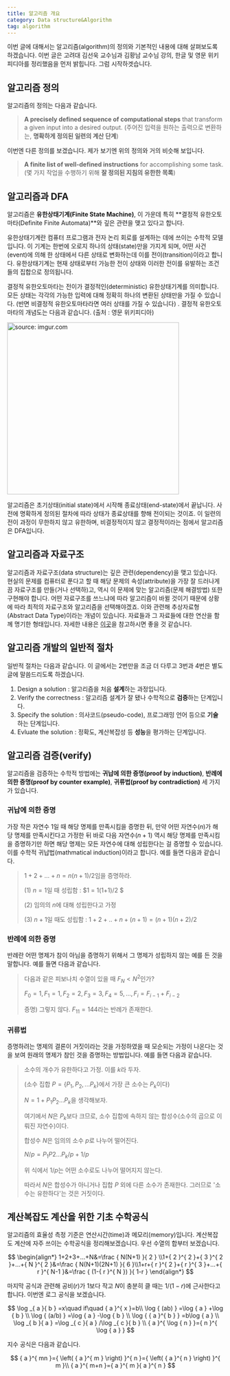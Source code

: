 ```yaml
---
title: 알고리즘 개요
category: Data structure&Algorithm
tag: algorithm
---
```


이번 글에 대해서는 알고리즘(algorithm)의 정의와 기본적인 내용에 대해 살펴보도록 하겠습니다. 이번 글은 고려대 김선욱 교수님과 김황남 교수님 강의, 한글 및 영문 위키피디아를 정리했음을 먼저 밝힙니다. 그럼 시작하겟습니다.





## 알고리즘 정의

알고리즘의 정의는 다음과 같습니다.

> **A precisely defined sequence of computational steps** that transform a given input into a desired output. (주어진 입력을 원하는 출력으로 변환하는, **명확하게 정의된 일련의 계산 단계**)

이번엔 다른 정의를 보겠습니다. 제가 보기엔 위의 정의와 거의 비슷해 보입니다.

> **A finite list of well-defined instructions** for accomplishing some task. (몇 가지 작업을 수행하기 위해 **잘 정의된 지침의 유한한 목록**)





## 알고리즘과 DFA

알고리즘은 **유한상태기계(Finite State Machine)**, 이 가운데 특히 **결정적 유한오토마타(Definite Finite Automata)**와 깊은 관련을 맺고 있다고 합니다. 

유한상태기계란 컴퓨터 프로그램과 전자 논리 회로를 설계하는 데에 쓰이는 수학적 모델입니다. 이 기계는 한번에 오로지 하나의 상태(state)만을 가지게 되며, 어떤 사건(event)에 의해 한 상태에서 다른 상태로 변화하는데 이를 전이(transition)이라고 합니다. 유한상태기계는 현재 상태로부터 가능한 전이 상태와 이러한 전이를 유발하는 조건들의 집합으로 정의됩니다.

결정적 유한오토마타는 전이가 결정적인(deterministic) 유한상태기계를 의미합니다. 모든 상태는 각각의 가능한 입력에 대해 정확히 하나의 변환된 상태만을 가질 수 있습니다. (반면 비결정적 유한오토마타라면 여러 상태를 가질 수 있습니다) . 결정적 유한오토마타의 개념도는 다음과 같습니다. (출처 : 영문 위키피디아)



<a href="https://imgur.com/cuYu6jx"><img src="https://i.imgur.com/cuYu6jx.png" width="400px" title="source: imgur.com" /></a>



알고리즘은 초기상태(initial state)에서 시작해 종료상태(end-state)에서 끝납니다. 사전에 명확하게 정의된 절차에 따라 상태가 종료상태를 향해 전이되는 것이죠. 이 일련의 전이 과정이 무한하지 않고 유한하며, 비결정적이지 않고 결정적이라는 점에서 알고리즘은 DFA입니다.





## 알고리즘과 자료구조

알고리즘과 자료구조(data structure)는 깊은 관련(dependency)을 맺고 있습니다. 현실의 문제를 컴퓨터로 푼다고 할 때 해당 문제의 속성(attribute)을 가장 잘 드러나게끔 자료구조를 만들(거나 선택하)고, 역시 이 문제에 맞는 알고리즘(문제 해결방법) 또한 구현해야 합니다. 어떤 자료구조를 쓰느냐에 따라 알고리즘이 바뀔 것이기 때문에 상황에 따라 최적의 자료구조와 알고리즘을 선택해야겠죠. 이와 관련해 추상자료형(Abstract Data Type)이라는 개념이 있습니다. 자료들과 그 자료들에 대한 연산을 함께 명기한 형태입니다. 자세한 내용은 [이곳](http://ledgku.tistory.com/41)을 참고하시면 좋을 것 같습니다.





## 알고리즘 개발의 일반적 절차

일반적 절차는 다음과 같습니다. 이 글에서는 2번만을 조금 더 다루고 3번과 4번은 별도 글에 말씀드리도록 하겠습니다.

1. Design a solution : 알고리즘을 처음 **설계**하는 과정입니다.
2. Verify the correctness : 알고리즘 설계가 잘 됐나 수학적으로 **검증**하는 단계입니다.
3. Specify the solution : 의사코드(pseudo-code), 프로그래밍 언어 등으로 **기술**하는 단계입니다.
4. Evluate the solution : 정확도, 계산복잡성 등 **성능**을 평가하는 단계입니다.





## 알고리즘 검증(verify)

알고리즘을 검증하는 수학적 방법에는 **귀납에 의한 증명(proof by induction)**, **반례에 의한 증명(proof by counter example)**, **귀류법(proof by contradiction)** 세 가지가 있습니다.



### 귀납에 의한 증명

가장 작은 자연수 1일 때 해당 명제를 만족시킴을 증명한 뒤, 만약 어떤 자연수($n$)가 해당 명제를 만족시킨다고 가정한 뒤 바로 다음 자연수($n+1$) 역시 해당 명제를 만족시킴을 증명하기만 하면 해당 명제는 모든 자연수에 대해 성립한다는 걸 증명할 수 있습니다. 이를 수학적 귀납법(mathmatical induction)이라고 합니다. 예를 들면 다음과 같습니다.

> $1+2+...+n=n(n+1)/2$임을 증명하라.
>
> (1) $n=1$일 때 성립함 : $1 = 1(1+1)/2 $
>
> (2) 임의의 $n$에 대해 성립한다고 가정
>
> (3) $n+1$일 때도 성립함 : $1+2+..+n+(n+1)=(n+1)(n+2)/2$



### 반례에 의한 증명

반례란 어떤 명제가 참이 아님을 증명하기 위해서 그 명제가 성립하지 않는 예를 든 것을 말합니다. 예를 들면 다음과 같습니다.

> 다음과 같은 피보나치 수열이 있을 때 $F_N<N^2$인가?
>
> $F_0=1, F_1=1, F_2=2, F_3=3, F_4=5,...,F_i=F_{i-1}+F_{i-2}$
>
> 증명) 그렇지 않다. $F_{11}=144$라는 반례가 존재한다.



### 귀류법

증명하려는 명제의 결론이 거짓이라는 것을 가정하였을 때 모순되는 가정이 나온다는 것을 보여 원래의 명제가 참인 것을 증명하는 방법입니다. 예를 들면 다음과 같습니다.

> 소수의 개수가 유한하다고 가정. 이를 $k$라 두자. 
>
> (소수 집합 $P=\{P_1, P_2, ...P_k\}$에서 가장 큰 소수는 $P_k$이다)
>
> $N=1+P_1P_2...P_k$을 생각해보자.
>
> 여기에서 $N$은 $P_k$보다 크므로, 소수 집합에 속하지 않는 합성수(소수의 곱으로 이뤄진 자연수)이다.
>
> 합성수 $N$은 임의의 소수 $p$로 나누어 떨어진다. 
>
> $N/p = P_1P2...P_k/p+1/p$
>
> 위 식에서 $1/p$는 어떤 소수로도 나누어 떨어지지 않는다.
>
> 따라서 $N$은 합성수가 아니거나 집합 $P$ 외에 다른 소수가 존재한다. 그러므로 '소수는 유한하다'는 것은 거짓이다.





## 계산복잡도 계산을 위한 기초 수학공식

알고리즘의 효율성 측정 기준은 연산시간(time)과 메모리(memory)입니다. 계산복잡도 계산에 자주 쓰이는 수학공식을 정리해보겠습니다. 우선 수열의 합부터 보겠습니다.


$$
\begin{align*}
1+2+3+...+N&=\frac { N(N+1) }{ 2 } \\1+{ 2 }^{ 2 }+{ 3 }^{ 2 }+...+{ N }^{ 2 }&=\frac { N(N+1)(2N+1) }{ 6 }\\1+r+{ r }^{ 2 }+{ r }^{ 3 }+...+{ r }^{ N-1 }&=\frac { (1-{ r }^{ N }) }{ 1-r }  
\end{align*}
$$


마지막 공식과 관련해 공비($r$)가 1보다 작고 $N$이 충분히 클 때는 $1/(1-r)$에 근사한다고 합니다. 이번엔 로그 공식을 보겠습니다.


$$
\log _{ a }{ b } =x\quad if\quad { a }^{ x }=b\\ \log { (ab) } =\log { a } +\log { b } \\ \log { (a/b) } =\log { a } -\log { b } \\ \log { { a }^{ b } } =b\log { a } \\ \log _{ b }{ a } =\log _{ c }{ a } /\log _{ c }{ b } \\ { a }^{ \log { n }  }={ n }^{ \log { a }  }
$$


지수 공식은 다음과 같습니다.


$$
{ a }^{ mn }={ \left( { a }^{ m } \right)  }^{ n }={ \left( { a }^{ n } \right)  }^{ m }\\ { a }^{ m+n }={ a }^{ m }{ a }^{ n }
$$


